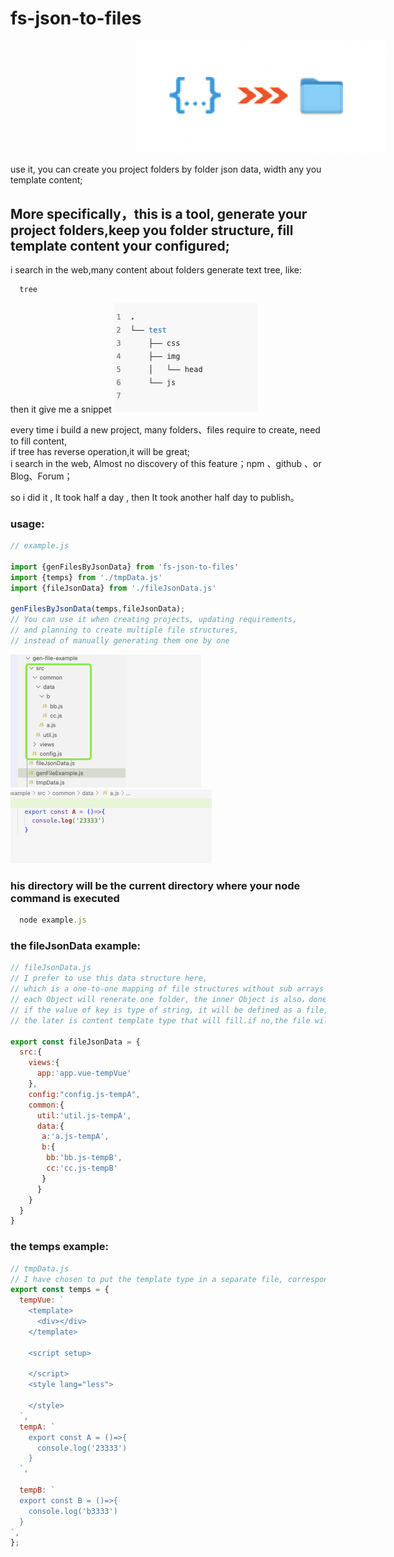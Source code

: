 # fs-json-to-files
<div align="center">
<img src="/images/tool-icon.png" width="400px" style="margin-left:200px;" />
</div>


use it, you can create you project folders by folder json data, width any you template content;

## More specifically，this is a tool, generate your project folders,keep you folder structure, fill template content your configured;  

i search in the web,many content about folders generate text tree, like:
```js
  tree 
```

then it give me a snippet
![](/images/tree-result-text.png)  

every time i build a new project, many folders、files require to create, need to fill content,  
if tree has reverse operation,it will be great;  
i search in the web, Almost no discovery of this feature；npm 、github 、or Blog、Forum；  

so i did it , It took half a day , then It took another half day to publish。

### usage:  

```js
// example.js

import {genFilesByJsonData} from 'fs-json-to-files'
import {temps} from './tmpData.js'
import {fileJsonData} from './fileJsonData.js'

genFilesByJsonData(temps,fileJsonData);
// You can use it when creating projects, updating requirements, 
// and planning to create multiple file structures,
// instead of manually generating them one by one

```

![](/images/generated-folders.png)  
![](/images/generated-temp.png)  

### his directory will be the current directory where your node command is executed
```js
  node example.js
```

### the fileJsonData example:

```js
// fileJsonData.js
// I prefer to use this data structure here, 
// which is a one-to-one mapping of file structures without sub arrays such as children
// each Object will renerate one folder, the inner Object is also，done and done,
// if the value of key is type of string, it will be defined as a file,it can be followed a '-' ,
// the later is content template type that will fill.if no,the file will a empty file, no bad impact.

export const fileJsonData = {
  src:{
    views:{
      app:'app.vue-tempVue'
    },
    config:"config.js-tempA",
    common:{
      util:'util.js-tempA',
      data:{
       a:'a.js-tempA',
       b:{
        bb:'bb.js-tempB',
        cc:'cc.js-tempB'
       }
      }
    }
  }
}
```


### the temps example:

```js
// tmpData.js
// I have chosen to put the template type in a separate file, corresponding to the template in the JSON data file just now
export const temps = {
  tempVue: `
    <template>
      <div></div>
    </template>
    
    <script setup>
    
    </script>
    <style lang="less">
    
    </style>
  `,
  tempA: `
    export const A = ()=>{
      console.log('23333')
    }
  `,

  tempB: `
  export const B = ()=>{
    console.log('b3333')
  }
`,
};

```




